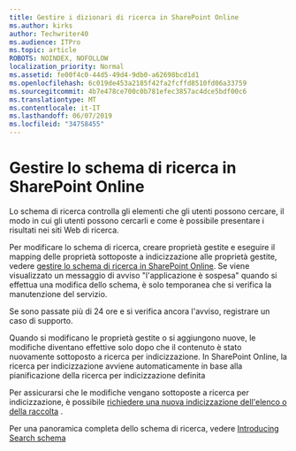 ```yaml
---
title: Gestire i dizionari di ricerca in SharePoint Online
ms.author: kirks
author: Techwriter40
ms.audience: ITPro
ms.topic: article
ROBOTS: NOINDEX, NOFOLLOW
localization_priority: Normal
ms.assetid: fe00f4c0-44d5-49d4-9db0-a62698bcd1d1
ms.openlocfilehash: 6c019de453a2185f42fa2fcffd8510fd06a33759
ms.sourcegitcommit: 4b7e478ce700c0b781efec3857ac4dce5bdf00c6
ms.translationtype: MT
ms.contentlocale: it-IT
ms.lasthandoff: 06/07/2019
ms.locfileid: "34758455"
---
```

# <a name="manage-search-schema-in-sharepoint-online"></a>Gestire lo schema di ricerca in SharePoint Online

Lo schema di ricerca controlla gli elementi che gli utenti possono cercare, il modo in cui gli utenti possono cercarli e come è possibile presentare i risultati nei siti Web di ricerca. 

Per modificare lo schema di ricerca, creare proprietà gestite e eseguire il mapping delle proprietà sottoposte a indicizzazione alle proprietà gestite, vedere [gestire lo schema di ricerca in SharePoint Online](https://docs.microsoft.com/sharepoint/manage-search-schema). Se viene visualizzato un messaggio di avviso "l'applicazione è sospesa" quando si effettua una modifica dello schema, è solo temporanea che si verifica la manutenzione del servizio. 

Se sono passate più di 24 ore e si verifica ancora l'avviso, registrare un caso di supporto.

Quando si modificano le proprietà gestite o si aggiungono nuove, le modifiche diventano effettive solo dopo che il contenuto è stato nuovamente sottoposto a ricerca per indicizzazione. In SharePoint Online, la ricerca per indicizzazione avviene automaticamente in base alla pianificazione della ricerca per indicizzazione definita

Per assicurarsi che le modifiche vengano sottoposte a ricerca per indicizzazione, è possibile [richiedere una nuova indicizzazione dell'elenco o della raccolta](https://docs.microsoft.com/sharepoint/manage-search-schema#request-re-indexing-of-a-document-library-or-list) . 

Per una panoramica completa dello schema di ricerca, vedere [Introducing Search schema](https://blogs.technet.microsoft.com/tothesharepoint/2012/11/25/introducing-search-schema-for-sharepoint-2013/) 

